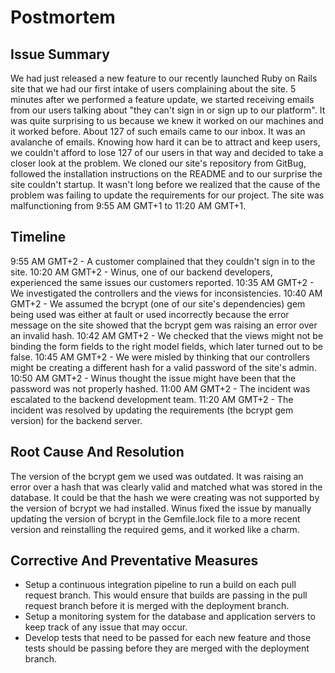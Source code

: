 # Postmortem

## Issue Summary

We had just released a new feature to our recently launched Ruby on Rails site that we had our first intake of users complaining about the site. 5 minutes after we performed a feature update, we started receiving emails from our users talking about "they can't sign in or sign up to our platform". It was quite surprising to us because we knew it worked on our machines and it worked before. About 127 of such emails came to our inbox. It was an avalanche of emails. Knowing how hard it can be to attract and keep users, we couldn't afford to lose 127 of our users in that way and decided to take a closer look at the problem. We cloned our site's repository from GitBug, followed the installation instructions on the README and to our surprise the site couldn't startup. It wasn't long before we realized that the cause of the problem was failing to update the requirements for our project. The site was malfunctioning from 9:55 AM GMT+1 to 11:20 AM GMT+1.

## Timeline

9:55 AM GMT+2 - A customer complained that they couldn't sign in to the site.
10:20 AM GMT+2 - Winus, one of our backend developers, experienced the same issues our customers reported.
10:35 AM GMT+2 - We investigated the controllers and the views for inconsistencies.
10:40 AM GMT+2 - We assumed the bcrypt (one of our site's dependencies) gem being used was either at fault or used incorrectly because the error message on the site showed that the bcrypt gem was raising an error over an invalid hash.
10:42 AM GMT+2 - We checked that the views might not be binding the form fields to the right model fields, which later turned out to be false.
10:45 AM GMT+2 - We were misled by thinking that our controllers might be creating a different hash for a valid password of the site's admin.
10:50 AM GMT+2 - Winus thought the issue might have been that the password was not properly hashed.
11:00 AM GMT+2 - The incident was escalated to the backend development team.
11:20 AM GMT+2 - The incident was resolved by updating the requirements (the bcrypt gem version) for the backend server.

## Root Cause And Resolution

The version of the bcrypt gem we used was outdated. It was raising an error over a hash that was clearly valid and matched what was stored in the database. It could be that the hash we were creating was not supported by the version of bcrypt we had installed. Winus fixed the issue by manually updating the version of bcrypt in the Gemfile.lock file to a more recent version and reinstalling the required gems, and it worked like a charm.

## Corrective And Preventative Measures

+ Setup a continuous integration pipeline to run a build on each pull request branch. This would ensure that builds are passing in the pull request branch before it is merged with the deployment branch.
+ Setup a monitoring system for the database and application servers to keep track of any issue that may occur.
+ Develop tests that need to be passed for each new feature and those tests should be passing before they are merged with the deployment branch.
